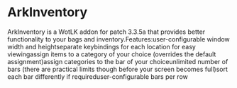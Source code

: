 # ArkInventory

ArkInventory is a WotLK addon for patch 3.3.5a that provides better functionality to your bags and inventory.Features:user-configurable window width and heightseparate keybindings for each location for easy viewingassign items to a category of your choice (overrides the default assignment)assign categories to the bar of your choiceunlimited number of bars (there are practical limits though before your screen becomes full)sort each bar differently if requireduser-configurable bars per row
